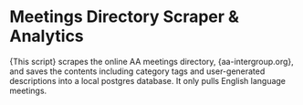 Meetings Directory Scraper & Analytics
=====

{This script} scrapes the online AA meetings directory, {aa-intergroup.org}, and saves the contents including category tags and user-generated descriptions into a local postgres database. It only pulls English language meetings.

